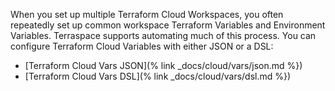 When you set up multiple Terraform Cloud Workspaces, you often repeatedly set up common workspace Terraform Variables and Environment Variables. Terraspace supports automating much of this process. You can configure Terraform Cloud Variables with either JSON or a DSL:

* [Terraform Cloud Vars JSON](% link _docs/cloud/vars/json.md %})
* [Terraform Cloud Vars DSL](% link _docs/cloud/vars/dsl.md %})

